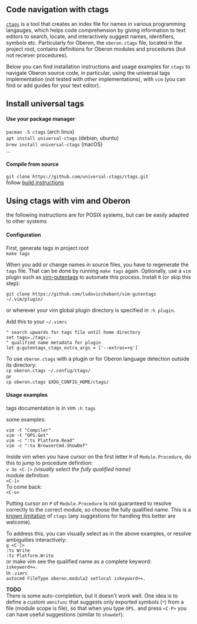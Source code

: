 ## Code navigation with ctags

[`ctags`](https://github.com/universal-ctags/ctags) is a tool that creates an index file for names in various programming langauges, which helps code comprehension by giving information to text editors to search, locate, and interactively suggest names, identifiers, symbols etc. Particularly for Oberon, the `oberon.ctags` file, located in the project root, contains definitions for Oberon modules and procedures (but not receiver procedures). 

Below you can find installation instructions and usage examples for `ctags` to navigate Oberon source code, in particular, using the universal tags implementation (not tested with other implementations), with `vim` (you can find or add guides for your text editor). 

## Install universal tags

#### Use your package manager

`pacman -S ctags` (arch linux)  
`apt install universal-ctags` (debian, ubuntu)  
`brew install universal-ctags` (macOS)  
...

#### Compile from source 

`git clone https://github.com/universal-ctags/ctags.git`  
follow [build instructions](https://github.com/universal-ctags/ctags/blob/master/README.md#how-to-build-and-install)  

## Using ctags with vim and Oberon

the following instructions are for POSIX systems, but can be easily adapted to other systems

#### Configuration

First, generate tags in project root  
`make tags`

When you add or change names in source files, you have to regenerate the `tags` file. That can be done by running `make tags` again. Optionally, use a `vim` plugin such as [vim-gutentags](https://github.com/ludovicchabant/vim-gutentags) to automate this process. Install it (or skip this step):

`git clone https://github.com/ludovicchabant/vim-gutentags ~/.vim/plugin/`  

or wherever your vim global plugin directory is specified in `:h plugin`. 

Add this to your `~/.vimrc`
```
" search upwards for tags file until home directory
set tags=./tags;~
" qualified name metadata for plugin
let g:gutentags_ctags_extra_args = ['--extras=+q']
```

To use `oberon.ctags` with a plugin or for Oberon language detection outside its directory:   
`cp oberon.ctags ~/.config/ctags/`  
or  
`cp oberon.ctags $XDG_CONFIG_HOME/ctags/`  

#### Usage examples

tags documentation is in vim
`:h tags`

some examples:
```
vim -t "Compiler"
vim -t "OPS.Get"
vim -c ":ts Platform.Read"
vim -c ":ta BrowserCmd.ShowDef"
```

Inside vim when you have cursor on the first letter `M` of `Module.Procedure`, do this to jump to procedure definition:  
`v 3e <C-]>`    *(visually select the fully qualified name)*  
module definition:  
`<C-]>`  
To come back:  
`<C-o>`

Putting cursor on `P` of `Module.Procedure` is not guaranteed to resolve correctly to the correct module, so choose the fully qualified name. This is a [known limitation](https://docs.ctags.io/en/latest/man/ctags-faq.7.html#how-do-i-jump-to-the-tag-i-want-instead-of-the-wrong-one-by-the-same-name) of `ctags` (any suggestions for handling this better are welcome).

To address this, you can visually select as in the above examples, or resolve ambiguities interactively:  
`g <C-]>`  
`:ts Write`  
`:ts Platform.Write`  
or make vim see the qualified name as a complete keyword:  
`iskeyword+=.`  
in `.vimrc`  
`autocmd FileType oberon,modula2 setlocal iskeyword+=.`  

**TODO**  
There is some auto-completion, but it doesn't work well. One idea is to define a custom `omnifunc` that suggests only exported symbols (`*`) from a file (module scope is file), so that when you type `OPS.` and press `<C-P>` you can have useful suggestions (similar to `showdef`).

